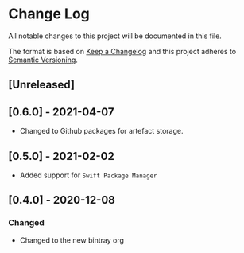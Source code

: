 # Change Log
All notable changes to this project will be documented in this file.

The format is based on [Keep a Changelog](http://keepachangelog.com/)
and this project adheres to [Semantic Versioning](http://semver.org/).

## [Unreleased]

## [0.6.0] - 2021-04-07
- Changed to Github packages for artefact storage.

## [0.5.0] - 2021-02-02
- Added support for `Swift Package Manager`

## [0.4.0] - 2020-12-08
### Changed
- Changed to the new bintray org
